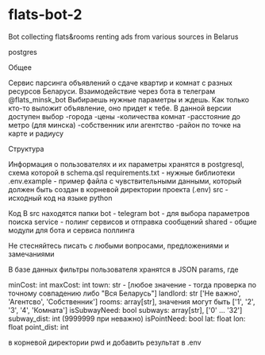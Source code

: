 # flats-bot-2
Bot collecting flats&rooms renting ads from various sources in Belarus

postgres

Общее

Сервис парсинга объявлений о сдаче квартир и комнат с разных ресурсов Беларуси. 
Взаимодействие через бота в телеграм @flats_minsk_bot
Выбираешь нужные параметры и ждешь. Как только кто-то выложит объявление, оно придет к тебе.
В данной версии доступен выбор
-города
-цены
-количества комнат
-расстояние до метро (для минска)
-собственник или агентство
-район по точке на карте и радиусу


Структура

Информация о пользователях и их параметры хранятся в postgresql, схема которой в schema.qsl
requirements.txt - нужные библиотеки
.env.example - пример файла с чувствительными данными, который должен быть создан в корневой директории проекта  (.env)
src - исходный код на языке python


Код
В src находятся папки
bot - telegram bot - для выбора параметров поиска
service - полинг сервисов и отправка сообщений
shared - общие модули для бота и сервиса поллинга


Не стесняйтесь писать с любыми вопросами, предложениями и замечаниями


В базе данных фильтры пользователя хранятся в JSON params, где

minCost: int
maxCost: int
town: str - [любое значение - тогда проверка по точному совпадению либо "Вся Беларусь"]
landlord: str ['Не важно', 'Агентсво', 'Собственник']
rooms: array[str], значения могут быть ['1', '2', '3', '4', 'Комната']
isSubwayNeed: bool
subways: array[str], ['0' ... '32']
subway_dist: int (9999999 при неважно)
isPointNeed: bool
lat: float
lon: float
point_dist: int


в корневой директории
pwd
и добавить результат в .env
